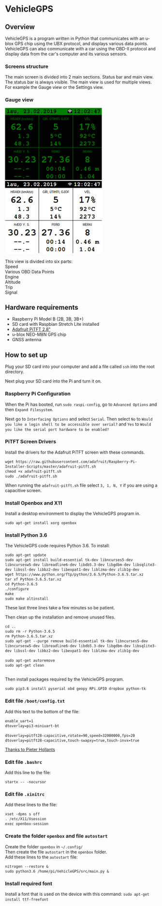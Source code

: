 # VehicleGPS
## Overview
VehicleGPS is a program written in Python that communicates with an u-blox GPS chip using the UBX protocol, and displays various data points. VehicleGPS can also communicate with a car using the OBD-II protocol and display data from the car's computer and its various sensors.
### Screens structure
The main screen is divided into 2 main sections. Status bar and main view. The status bar is always visible. The main view is used for multiple views. For example the Gauge view or the Settings view.

### Gauge view

![](https://github.com/bergthor13/VehicleGPS/raw/master/doc/img/gauge-dark.png)  ![](https://github.com/bergthor13/VehicleGPS/raw/master/doc/img/gauge-light.png)    

This view is divided into six parts:  
Speed  
Various OBD Data Points  
Engine  
Altitude  
Trip  
Signal

## Hardware requirements
- Raspberry Pi Model B (2B, 3B, 3B+)
- SD card with Raspbian Stretch Lite installed
- [Adafruit PiTFT 2.8"](https://www.adafruit.com/product/2423)
- u-blox NEO-M8N GPS chip
- GNSS antenna

## How to set up
Plug your SD card into your computer and add a file called `ssh` into the root directory.

Next plug your SD card into the Pi and turn it on.

### Raspberry Pi Configuration
When the Pi has booted, run `sudo raspi-config`, go to `Advanced Options` and then `Expand Filesystem`.

Next go to `Interfacing Options` and select `Serial`. Then select `No` to `Would you like a login shell to be accessible over serial?` and `Yes` to `Would you like the serial port hardware to be enabled?`

### PiTFT Screen Drivers
Install the drivers for the Adafruit PiTFT screen with these commands.

```
wget https://raw.githubusercontent.com/adafruit/Raspberry-Pi-Installer-Scripts/master/adafruit-pitft.sh
chmod +x adafruit-pitft.sh
sudo ./adafruit-pitft.sh
```

When running the `adafruit-pitft.sh` file select `3, 1, N, Y` if you are using a capacitive screen.

### Install Openbox and X11
Install a desktop environment to display the VehicleGPS program in.
```
sudo apt-get install xorg openbox
```

### Install Python 3.6
The VehicleGPS code requires Python 3.6. To install:
```
sudo apt-get update
sudo apt-get install build-essential tk-dev libncurses5-dev libncursesw5-dev libreadline6-dev libdb5.3-dev libgdbm-dev libsqlite3-dev libssl-dev libbz2-dev libexpat1-dev liblzma-dev zlib1g-dev
wget https://www.python.org/ftp/python/3.6.5/Python-3.6.5.tar.xz
tar xf Python-3.6.5.tar.xz
cd Python-3.6.5
./configure
make
sudo make altinstall
```
These last three lines take a few minutes so be patient.

Then clean up the installation and remove unused files.
```
cd ..
sudo rm -r Python-3.6.5
rm Python-3.6.5.tar.xz
sudo apt-get --purge remove build-essential tk-dev libncurses5-dev libncursesw5-dev libreadline6-dev libdb5.3-dev libgdbm-dev libsqlite3-dev libssl-dev libbz2-dev libexpat1-dev liblzma-dev zlib1g-dev

sudo apt-get autoremove
sudo apt-get clean


```
Then install packages required by the VehicleGPS program.
```
sudo pip3.6 install pyserial obd geopy RPi.GPIO dropbox python-tk
```

### Edit file `/boot/config.txt`
Add this text to the bottom of the file:
```
enable_uart=1
dtoverlay=pi3-miniuart-bt

dtoverlay=pitft28-capacitive,rotate=90,speed=32000000,fps=20
dtoverlay=pitft28-capacitive,touch-swapxy=true,touch-invx=true
```
[Thanks to Pieter Hollants](https://www.0xf8.org/2016/01/complete-rotation-support-for-the-adafruit-pitft-2-8-capacitive-touchscreen-display/)

### Edit file `.bashrc`
Add this line to the file:
```
startx -- -nocursor
```

### Edit file `.xinitrc`
Add these lines to the file:
```
xset -dpms s off
. /etc/X11/Xsession
exec openbox-session
```
### Create the folder `openbox` and file `autostart`
Create the folder `openbox` in `~/.config/`  
Then create the file `autostart` in the `openbox` folder.  
Add these lines to the `autostart` file:
```
nitrogen --restore &
sudo python3.6 /home/pi/VehicleGPS/src/main.py &
```

### Install required font
Install a font that is used on the device with this command:
`sudo apt-get install ttf-freefont`
